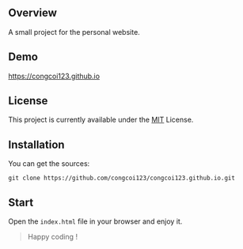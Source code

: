 ## Overview
A small project for the personal website.

## Demo
https://congcoi123.github.io

## License
This project is currently available under the [MIT](https://github.com/congcoi123/congcoi123.github.io/blob/master/LICENSE) License.

## Installation
You can get the sources:
```
git clone https://github.com/congcoi123/congcoi123.github.io.git
```

## Start
Open the `index.html` file in your browser and enjoy it.

> Happy coding !
